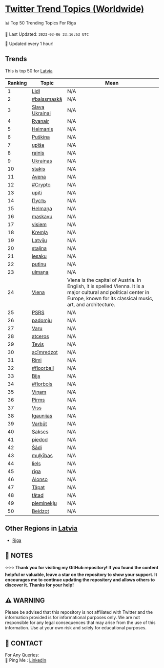 [Twitter Trend Topics (Worldwide)](https://github.com/ErcinDedeoglu/Twitter-Trend-Topics)
==========


📊 Top 50 Trending Topics For Riga

📆 Last Updated: `2023-03-06 23:16:53 UTC`

🔧 Updated every 1 hour!


## Trends

This is top 50 for [Latvia](</Latvia>)

| Ranking | Topic | Mean |
| ------- | ------------ | ------------ |
| 1 | [Lidl](http://twitter.com/search?q=Lidl) | N/A |
| 2 | [#balssmaskā](http://twitter.com/search?q=%23balssmask%c4%81) | N/A |
| 3 | [Slava Ukrainai](http://twitter.com/search?q=Slava+Ukrainai) | N/A |
| 4 | [Ryanair](http://twitter.com/search?q=Ryanair) | N/A |
| 5 | [Helmanis](http://twitter.com/search?q=Helmanis) | N/A |
| 6 | [Puškina](http://twitter.com/search?q=Pu%c5%a1kina) | N/A |
| 7 | [upīša](http://twitter.com/search?q=up%c4%ab%c5%a1a) | N/A |
| 8 | [rainis](http://twitter.com/search?q=rainis) | N/A |
| 9 | [Ukrainas](http://twitter.com/search?q=Ukrainas) | N/A |
| 10 | [staķis](http://twitter.com/search?q=sta%c4%b7is) | N/A |
| 11 | [Avena](http://twitter.com/search?q=Avena) | N/A |
| 12 | [#Crypto](http://twitter.com/search?q=%23Crypto) | N/A |
| 13 | [upīti](http://twitter.com/search?q=up%c4%abti) | N/A |
| 14 | [Пусть](http://twitter.com/search?q=%d0%9f%d1%83%d1%81%d1%82%d1%8c) | N/A |
| 15 | [Helmaņa](http://twitter.com/search?q=Helma%c5%86a) | N/A |
| 16 | [maskavu](http://twitter.com/search?q=maskavu) | N/A |
| 17 | [visiem](http://twitter.com/search?q=visiem) | N/A |
| 18 | [Kremļa](http://twitter.com/search?q=Krem%c4%bca) | N/A |
| 19 | [Latviju](http://twitter.com/search?q=Latviju) | N/A |
| 20 | [staļina](http://twitter.com/search?q=sta%c4%bcina) | N/A |
| 21 | [iesaku](http://twitter.com/search?q=iesaku) | N/A |
| 22 | [putinu](http://twitter.com/search?q=putinu) | N/A |
| 23 | [ulmaņa](http://twitter.com/search?q=ulma%c5%86a) | N/A |
| 24 | [Viena](http://twitter.com/search?q=Viena) | Viena is the capital of Austria. In English, it is spelled Vienna. It is a major cultural and political center in Europe, known for its classical music, art, and architecture. |
| 25 | [PSRS](http://twitter.com/search?q=PSRS) | N/A |
| 26 | [padomju](http://twitter.com/search?q=padomju) | N/A |
| 27 | [Varu](http://twitter.com/search?q=Varu) | N/A |
| 28 | [atceros](http://twitter.com/search?q=atceros) | N/A |
| 29 | [Tevis](http://twitter.com/search?q=Tevis) | N/A |
| 30 | [acīmredzot](http://twitter.com/search?q=ac%c4%abmredzot) | N/A |
| 31 | [Rimi](http://twitter.com/search?q=Rimi) | N/A |
| 32 | [#floorball](http://twitter.com/search?q=%23floorball) | N/A |
| 33 | [Bija](http://twitter.com/search?q=Bija) | N/A |
| 34 | [#florbols](http://twitter.com/search?q=%23florbols) | N/A |
| 35 | [Viņam](http://twitter.com/search?q=Vi%c5%86am) | N/A |
| 36 | [Pirms](http://twitter.com/search?q=Pirms) | N/A |
| 37 | [Viss](http://twitter.com/search?q=Viss) | N/A |
| 38 | [Igaunijas](http://twitter.com/search?q=Igaunijas) | N/A |
| 39 | [Varbūt](http://twitter.com/search?q=Varb%c5%abt) | N/A |
| 40 | [Sakses](http://twitter.com/search?q=Sakses) | N/A |
| 41 | [piedod](http://twitter.com/search?q=piedod) | N/A |
| 42 | [Šādi](http://twitter.com/search?q=%c5%a0%c4%81di) | N/A |
| 43 | [muļķības](http://twitter.com/search?q=mu%c4%bc%c4%b7%c4%abbas) | N/A |
| 44 | [liels](http://twitter.com/search?q=liels) | N/A |
| 45 | [rīga](http://twitter.com/search?q=r%c4%abga) | N/A |
| 46 | [Alonso](http://twitter.com/search?q=Alonso) | N/A |
| 47 | [Tāpat](http://twitter.com/search?q=T%c4%81pat) | N/A |
| 48 | [tātad](http://twitter.com/search?q=t%c4%81tad) | N/A |
| 49 | [pieminekļu](http://twitter.com/search?q=pieminek%c4%bcu) | N/A |
| 50 | [Beidzot](http://twitter.com/search?q=Beidzot) | N/A |



## Other Regions in [Latvia](</Latvia>)

* [Riga](</Latvia/Riga.md>)



## 📝 NOTES

⭐⭐⭐ **Thank you for visiting my GitHub repository! If you found the content helpful or valuable, leave a star on the repository to show your support. It encourages me to continue updating the repository and allows others to discover it. Thanks for your help!**


## ⚠️ WARNING

Please be advised that this repository is not affiliated with Twitter and the information provided is for informational purposes only. We are not responsible for any legal consequences that may arise from the use of this information. Use at your own risk and solely for educational purposes.


## 📨 CONTACT

 For Any Queries:  
            🏓 Ping Me : [LinkedIn](https://www.linkedin.com/in/ercindedeoglu/)
